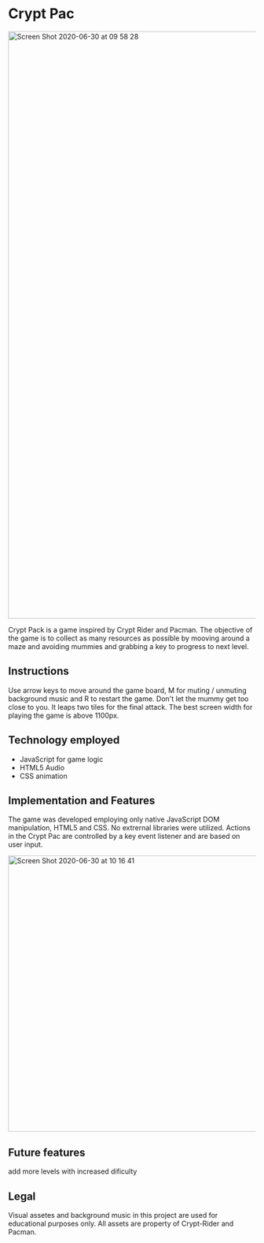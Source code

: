 # Crypt Pac

<img width="1193" alt="Screen Shot 2020-06-30 at 09 58 28" src="https://user-images.githubusercontent.com/59717705/86135126-66394700-bab8-11ea-8ae6-33a3f5181d64.png">

Crypt Pack is a game inspired by Crypt Rider and Pacman. The objective of the game is to collect as many resources as possible by mooving around a maze and avoiding mummies and grabbing a key to progress to next level.

## Instructions
Use arrow keys to move around the game board, M for muting / unmuting background music and R to restart the game. Don't let the mummy get too close to you. It leaps two tiles for the final attack. The best screen width for playing the game is above 1100px. 

## Technology employed 
  - JavaScript for game logic
  - HTML5 Audio
  - CSS animation
  
## Implementation and Features 
The game was developed employing only native JavaScript DOM manipulation, HTML5 and CSS. No extrernal libraries were utilized.
Actions in the Crypt Pac are controlled by a key event listener and are based on user input.

<img width="561" alt="Screen Shot 2020-06-30 at 10 16 41" src="https://user-images.githubusercontent.com/59717705/86137351-3475af80-babb-11ea-82d4-2923b2fc6087.png">
    
## Future features
add more levels with increased dificulty
  
## Legal
Visual assetes and background music in this project are used for educational purposes only. All assets are property of Crypt-Rider and Pacman.
